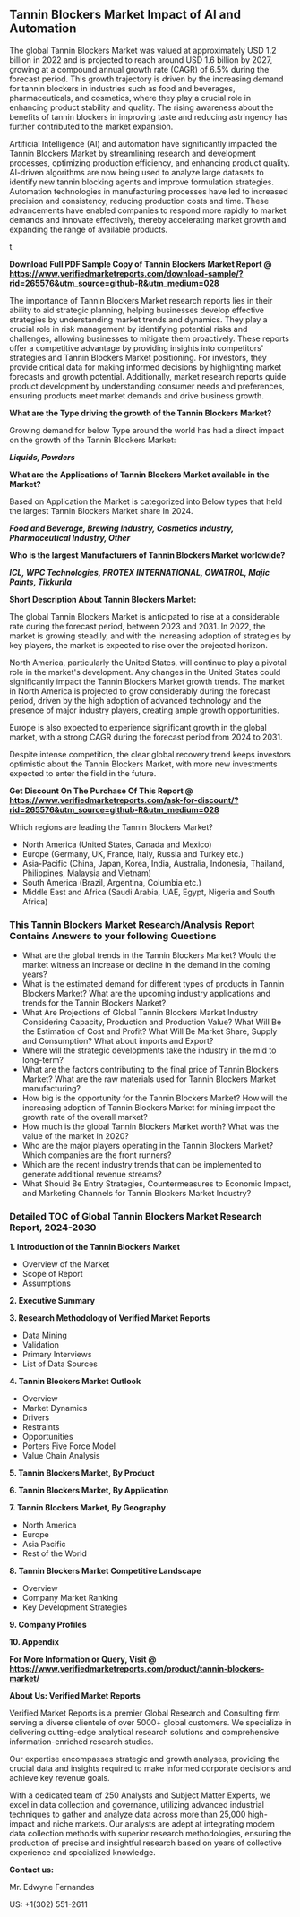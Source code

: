 <h2>Tannin Blockers Market Impact of AI and Automation</h2><p>The global Tannin Blockers Market was valued at approximately USD 1.2 billion in 2022 and is projected to reach around USD 1.6 billion by 2027, growing at a compound annual growth rate (CAGR) of 6.5% during the forecast period. This growth trajectory is driven by the increasing demand for tannin blockers in industries such as food and beverages, pharmaceuticals, and cosmetics, where they play a crucial role in enhancing product stability and quality. The rising awareness about the benefits of tannin blockers in improving taste and reducing astringency has further contributed to the market expansion.</p><p>Artificial Intelligence (AI) and automation have significantly impacted the Tannin Blockers Market by streamlining research and development processes, optimizing production efficiency, and enhancing product quality. AI-driven algorithms are now being used to analyze large datasets to identify new tannin blocking agents and improve formulation strategies. Automation technologies in manufacturing processes have led to increased precision and consistency, reducing production costs and time. These advancements have enabled companies to respond more rapidly to market demands and innovate effectively, thereby accelerating market growth and expanding the range of available products.</p>t</p><p id="" class=""><strong>Download Full PDF Sample Copy of Tannin Blockers Market Report @ <a href="https://www.verifiedmarketreports.com/download-sample/?rid=265576&utm_source=github-R&utm_medium=028" target="_blank">https://www.verifiedmarketreports.com/download-sample/?rid=265576&utm_source=github-R&utm_medium=028</a></strong></p><p>The importance of&nbsp;Tannin Blockers Market research reports lies in their ability to aid strategic planning, helping businesses develop effective strategies by understanding market trends and dynamics. They play a crucial role in risk management by identifying potential risks and challenges, allowing businesses to mitigate them proactively. These reports offer a competitive advantage by providing insights into competitors' strategies and Tannin Blockers Market positioning. For investors, they provide critical data for making informed decisions by highlighting market forecasts and growth potential. Additionally, market research reports guide product development by understanding consumer needs and preferences, ensuring products meet market demands and drive business growth.</p><p><strong>What are the&nbsp;Type driving the growth of the Tannin Blockers Market?</strong></p><p id="" class="">Growing demand for below Type around the world has had a direct impact on the growth of the Tannin Blockers Market:</p><em><strong>Liquids, Powders</strong></em></p><strong>What are the&nbsp;Applications&nbsp;of Tannin Blockers Market available in the Market?</strong></p><p id="" class="">Based on Application the Market is categorized into Below types that held the largest Tannin Blockers Market share In 2024.</p><em><strong>Food and Beverage, Brewing Industry, Cosmetics Industry, Pharmaceutical Industry, Other</strong></em></p><strong>Who is the largest Manufacturers of Tannin Blockers Market worldwide?</strong></p><p><em><strong>ICL, WPC Technologies, PROTEX INTERNATIONAL, OWATROL, Majic Paints, Tikkurila</strong></em></p><p id="" class=""><strong>Short Description About Tannin Blockers Market:</strong></p><p>The global Tannin Blockers Market is anticipated to rise at a considerable rate during the forecast period, between 2023 and 2031. In 2022, the market is growing steadily, and with the increasing adoption of strategies by key players, the market is expected to rise over the projected horizon.</p><p>North America, particularly the United States, will continue to play a pivotal role in the market's development. Any changes in the United States could significantly impact the Tannin Blockers Market growth trends. The market in North America is projected to grow considerably during the forecast period, driven by the high adoption of advanced technology and the presence of major industry players, creating ample growth opportunities.</p><p>Europe is also expected to experience significant growth in the global market, with a strong CAGR during the forecast period from 2024 to 2031.</p><p>Despite intense competition, the clear global recovery trend keeps investors optimistic about the Tannin Blockers Market, with more new investments expected to enter the field in the future.</p><p id="" class=""><strong>Get Discount On The Purchase Of This Report @ <a href="https://www.verifiedmarketreports.com/ask-for-discount/?rid=265576&utm_source=github-R&utm_medium=028" target="_blank">https://www.verifiedmarketreports.com/ask-for-discount/?rid=265576&utm_source=github-R&utm_medium=028</a></strong></p>Which regions are leading the Tannin Blockers Market?</p><ul><li>North America (United States, Canada and Mexico)</li><li>Europe (Germany, UK, France, Italy, Russia and Turkey etc.)</li><li>Asia-Pacific (China, Japan, Korea, India, Australia, Indonesia, Thailand, Philippines, Malaysia and Vietnam)</li><li>South America (Brazil, Argentina, Columbia etc.)</li><li>Middle East and Africa (Saudi Arabia, UAE, Egypt, Nigeria and South Africa)</li></ul><h3 id="" class="">This Tannin Blockers Market Research/Analysis Report Contains Answers to your following Questions</h3><ul><li>What are the global trends in the Tannin Blockers Market? Would the market witness an increase or decline in the demand in the coming years?</li><li>What is the estimated demand for different types of products in Tannin Blockers Market? What are the upcoming industry applications and trends for the Tannin Blockers Market?</li><li>What Are Projections of Global Tannin Blockers Market Industry Considering Capacity, Production and Production Value? What Will Be the Estimation of Cost and Profit? What Will Be Market Share, Supply and Consumption? What about imports and Export?</li><li>Where will the strategic developments take the industry in the mid to long-term?</li><li>What are the factors contributing to the final price of Tannin Blockers Market? What are the raw materials used for Tannin Blockers Market manufacturing?</li><li>How big is the opportunity for the Tannin Blockers Market? How will the increasing adoption of Tannin Blockers Market for mining impact the growth rate of the overall market?</li><li>How much is the global Tannin Blockers Market worth? What was the value of the market In 2020?</li><li>Who are the major players operating in the Tannin Blockers Market? Which companies are the front runners?</li><li>Which are the recent industry trends that can be implemented to generate additional revenue streams?</li><li>What Should Be Entry Strategies, Countermeasures to Economic Impact, and Marketing Channels for Tannin Blockers Market Industry?</li></ul><h3 id="" class="">Detailed TOC of Global Tannin Blockers Market Research Report, 2024-2030</h3><p id="" class=""><strong>1. Introduction of the Tannin Blockers Market</strong></p><ul><li>Overview of the Market</li><li>Scope of Report</li><li>Assumptions</li></ul><p id="" class=""><strong>2. Executive Summary</strong></p><p id="" class=""><strong>3. Research Methodology of Verified Market Reports</strong></p><ul><li>Data Mining</li><li>Validation</li><li>Primary Interviews</li><li>List of Data Sources</li></ul><p id="" class=""><strong>4. Tannin Blockers Market Outlook</strong></p><ul><li>Overview</li><li>Market Dynamics</li><li>Drivers</li><li>Restraints</li><li>Opportunities</li><li>Porters Five Force Model</li><li>Value Chain Analysis</li></ul><p id="" class=""><strong>5. Tannin Blockers Market, By Product</strong></p><p id="" class=""><strong>6. Tannin Blockers Market, By Application</strong></p><p id="" class=""><strong>7. Tannin Blockers Market, By Geography</strong></p><ul><li>North America</li><li>Europe</li><li>Asia Pacific</li><li>Rest of the World</li></ul><p id="" class=""><strong>8. Tannin Blockers Market Competitive Landscape</strong></p><ul><li>Overview</li><li>Company Market Ranking</li><li>Key Development Strategies</li></ul><p id="" class=""><strong>9. Company Profiles</strong></p><p id="" class=""><strong>10. Appendix</strong></p><p id="" class=""><strong>For More Information or Query, Visit @ <a href="https://www.verifiedmarketreports.com/product/tannin-blockers-market/" target="_blank">https://www.verifiedmarketreports.com/product/tannin-blockers-market/</a></strong></p><p id="" class=""><strong>About Us: Verified Market Reports</strong></p><p id="" class="">Verified Market Reports is a premier Global Research and Consulting firm serving a diverse clientele of over 5000+ global customers. We specialize in delivering cutting-edge analytical research solutions and comprehensive information-enriched research studies.</p><p id="" class="">Our expertise encompasses strategic and growth analyses, providing the crucial data and insights required to make informed corporate decisions and achieve key revenue goals.</p><p id="" class="">With a dedicated team of 250 Analysts and Subject Matter Experts, we excel in data collection and governance, utilizing advanced industrial techniques to gather and analyze data across more than 25,000 high-impact and niche markets. Our analysts are adept at integrating modern data collection methods with superior research methodologies, ensuring the production of precise and insightful research based on years of collective experience and specialized knowledge.</p><p id="" class=""><strong>Contact us:</strong></p><p id="" class="">Mr. Edwyne Fernandes</p><p id="" class="">US: +1(302) 551-2611</p>